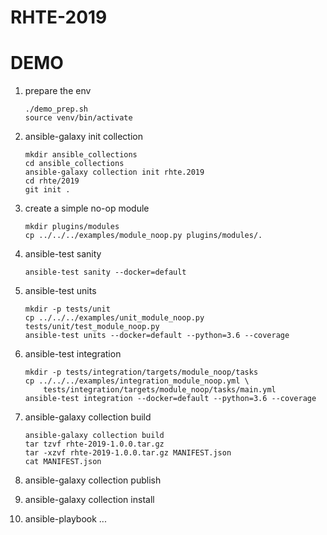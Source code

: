 # RHTE-2019

# DEMO

1. prepare the env

    ```
    ./demo_prep.sh
    source venv/bin/activate
    ```

2. ansible-galaxy init collection

    ```
    mkdir ansible_collections
    cd ansible_collections
    ansible-galaxy collection init rhte.2019
    cd rhte/2019
    git init .
    ```

3. create a simple no-op module

    ```
    mkdir plugins/modules
    cp ../../../examples/module_noop.py plugins/modules/.
    ```

4. ansible-test sanity

    ```
    ansible-test sanity --docker=default
    ```

5. ansible-test units 

    ``` 
    mkdir -p tests/unit
    cp ../../../examples/unit_module_noop.py tests/unit/test_module_noop.py
    ansible-test units --docker=default --python=3.6 --coverage
    ```

6. ansible-test integration

    ```
    mkdir -p tests/integration/targets/module_noop/tasks
    cp ../../../examples/integration_module_noop.yml \
        tests/integration/targets/module_noop/tasks/main.yml
    ansible-test integration --docker=default --python=3.6 --coverage
    ```

7. ansible-galaxy collection build

    ```
    ansible-galaxy collection build
    tar tzvf rhte-2019-1.0.0.tar.gz
    tar -xzvf rhte-2019-1.0.0.tar.gz MANIFEST.json
    cat MANIFEST.json
    ```

8. ansible-galaxy collection publish
9. ansible-galaxy collection install
10. ansible-playbook ...


